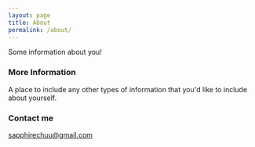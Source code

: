 ```yaml
---
layout: page
title: About
permalink: /about/
---
```


Some information about you!

### More Information

A place to include any other types of information that you'd like to include about yourself.

### Contact me

[sapphirechuu@gmail.com](mailto:sapphirechuu@gmail.com)
